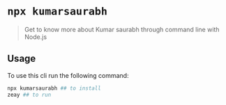 # `npx kumarsaurabh`
>Get to know more about Kumar saurabh through command line 
with Node.js

## Usage

To use this cli run the following command:

```sh
npx kumarsaurabh ## to install
zeay ## to run
```
